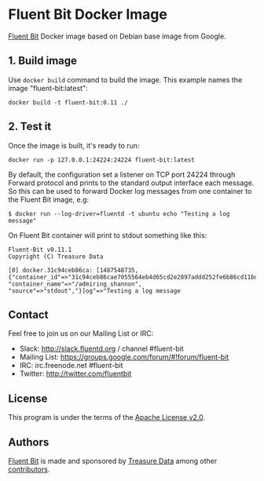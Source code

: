 # Fluent Bit Docker Image

[Fluent Bit](http://fluentbit.io) Docker image based on Debian base image from Google.

## 1. Build image

Use `docker build` command to build the image. This example names the image "fluent-bit:latest":

```
docker build -t fluent-bit:0.11 ./
```

## 2. Test it

Once the image is built, it's ready to run:

```
docker run -p 127.0.0.1:24224:24224 fluent-bit:latest
```

By default, the configuration set a listener on TCP port 24224 through Forward protocol and prints to the standard output interface each message. So this can be used to forward Docker log messages from one container to the Fluent Bit image, e.g:

```
$ docker run --log-driver=fluentd -t ubuntu echo "Testing a log message"
```


On Fluent Bit container will print to stdout something like this:

```
Fluent-Bit v0.11.1
Copyright (C) Treasure Data

[0] docker.31c94ceb86ca: [1487548735, {"container_id"=>"31c94ceb86cae7055564eb4d65cd2e2897addd252fe6b86cd11bddd70a871c08", "container_name"=>"/admiring_shannon", "source"=>"stdout","}]og"=>"Testing a log message
```

## Contact

Feel free to join us on our Mailing List or IRC:

 - Slack: http://slack.fluentd.org / channel #fluent-bit
 - Mailing List: https://groups.google.com/forum/#!forum/fluent-bit
 - IRC: irc.freenode.net #fluent-bit
 - Twitter: http://twitter.com/fluentbit

## License

This program is under the terms of the [Apache License v2.0](http://www.apache.org/licenses/LICENSE-2.0).

## Authors

[Fluent Bit](http://fluentbit.io) is made and sponsored by [Treasure Data](http://treasuredata.com) among other [contributors](https://github.com/fluent/fluent-bit/graphs/contributors).
